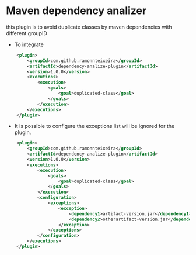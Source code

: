 # Maven dependency analizer

this plugin is to avoid duplicate classes by maven dependencies with different groupID

* To integrate

```xml
	<plugin>
		<groupId>com.github.ramonnteixeira</groupId>
		<artifactId>dependency-analize-plugin</artifactId>
		<version>1.0.0</version>
		<executions>
			<execution>
				<goals>
					<goal>duplicated-class</goal>
				</goals>
			</execution>
		</executions>			
	</plugin>
```

* It is possible to configure the exceptions list will be ignored for the plugin.

```xml
	<plugin>
		<groupId>com.github.ramonnteixeira</groupId>
		<artifactId>dependency-analize-plugin</artifactId>
		<version>1.0.0</version>
		<executions>
			<execution>
				<goals>
					<goal>duplicated-class</goal>
				</goals>
			</execution>
			<configuration>
				<exceptions>
					<exception>
						<dependency1>artifact-version.jar</dependency1>
						<dependency2>otherartifact-version.jar</dependency2>
					</exception>
				</exceptions>
			</configuration>	
		</executions>			
	</plugin>
```
